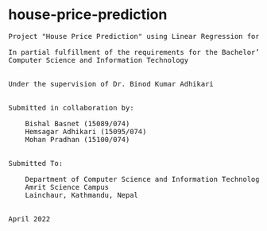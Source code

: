 # house-price-prediction

<pre>
Project "House Price Prediction" using Linear Regression for Machine Learning

In partial fulfillment of the requirements for the Bachelor’s Degree in 
Computer Science and Information Technology


Under the supervision of Dr. Binod Kumar Adhikari


Submitted in collaboration by:

	Bishal Basnet (15089/074)
	Hemsagar Adhikari (15095/074)
	Mohan Pradhan (15100/074)


Submitted To:

	Department of Computer Science and Information Technology
	Amrit Science Campus
	Lainchaur, Kathmandu, Nepal


April 2022
</pre>